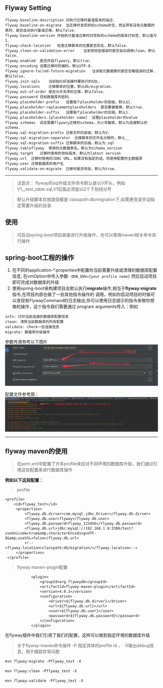 ## Flyway Setting
```
flyway.baseline-description 对执行迁移时基准版本的描述.
flyway.baseline-on-migrate  当迁移时发现目标schema非空，而且带有没有元数据的表时，是否自动执行基准迁移，默认false.
flyway.baseline-version 开始执行基准迁移时对现有的schema的版本打标签，默认值为1.
flyway.check-location   检查迁移脚本的位置是否存在，默认false.
flyway.clean-on-validation-error    当发现校验错误时是否自动调用clean，默认false.
flyway.enabled  是否开启flywary，默认true.
flyway.encoding 设置迁移时的编码，默认UTF-8.
flyway.ignore-failed-future-migration   当读取元数据表时是否忽略错误的迁移，默认false.
flyway.init-sqls    当初始化好连接时要执行的SQL.
flyway.locations    迁移脚本的位置，默认db/migration.
flyway.out-of-order 是否允许无序的迁移，默认false.
flyway.password 目标数据库的密码.
flyway.placeholder-prefix   设置每个placeholder的前缀，默认${.
flyway.placeholder-replacementplaceholders  是否要被替换，默认true.
flyway.placeholder-suffix   设置每个placeholder的后缀，默认}.
flyway.placeholders.[placeholder name]  设置placeholder的value
flyway.schemas  设定需要flywary迁移的schema，大小写敏感，默认为连接默认的schema.
flyway.sql-migration-prefix 迁移文件的前缀，默认为V.
flyway.sql-migration-separator  迁移脚本的文件名分隔符，默认__
flyway.sql-migration-suffix 迁移脚本的后缀，默认为.sql
flyway.tableflyway  使用的元数据表名，默认为schema_version
flyway.target   迁移时使用的目标版本，默认为latest version
flyway.url  迁移时使用的JDBC URL，如果没有指定的话，将使用配置的主数据源
flyway.user 迁移数据库的用户名
flyway.validate-on-migrate  迁移时是否校验，默认为true.

```
 --- 
 
>注意点： flyway的sql升级文件命令默认是以V开头，例如V1__test_table.sql,V1后面必须是以2个下划线分开

>默认升级脚本存放路径都是 classpath:db/migration下,如需更改请手动指定需要升级的目录
 

## 使用
> 可启动spring-boot项目直接进行升级操作，也可以使用maven相关命令进行操作

## spring-boot工程的操作
1. 在不同的application-*.properties中配置你当前需要升级或清理的数据库配置信息,
在vmOption中传入参数 ```-DDB_ENV={your profile name}``` 然后启动项目即可完成对数据库的升级
2. 使用spring-boot来构建项目会默认执行**migrate**操作,相当于**flyway:migrate**指令,在项目内部也做了一些其他指令操作的
调用，例如你启动项目的时候可以发现有FlywayCommand的日志输出,你可以使用日志提示的指令来做你想做的操作，这个指令我们需要通过
program arguments传入：例如 
```
info: 打印当前连接的数据库配置信息
clean: 清除当前数据库的所有配置
validate: check一些连接信息
migrate: 数据库升级操作
```
参数传递参考以下图片
![Image reference](start.png)

配置文件参考图：
![Image application的参考配置](properties.png)

 ---

## flyway maven的使用

> 在pom.xml中配置了许多profile来应对不同环境的数据库升级，我们通过引用这些配置来进行数据库操作

**例如以下这段配置：**
> profile
```$xslt
<profile>
    <id>flyway_test</id>
     <properties>
         <flyway.db.dirver>com.mysql.jdbc.Driver</flyway.db.dirver>
         <flyway.db.user>flyway</flyway.db.user>
         <flyway.db.password>flyway_123456</flyway.db.password>
         <flyway.db.url>jdbc:mysql://192.168.1.9:3306/test?useUnicode=true&amp;characterEncoding=UTF-8&amp;useSSL=false</flyway.db.url>
         <!--<flyway.location>classpath:db/migration/</flyway.location>-->
     </properties>
 </profile>
```
> flyway maven-plugin配置
```$xslt
            <plugin>
                <groupId>org.flywaydb</groupId>
                <artifactId>flyway-maven-plugin</artifactId>
                <version>4.0.3</version>
                <configuration>
                    <driver>${flyway.db.dirver}</driver>
                    <url>${flyway.db.url}</url>
                    <user>${flyway.db.user}</user>
                    <password>${flyway.db.password}</password>
                </configuration>
            </plugin>
```
在flyway插件中我们引用了我们的配置，这样可以做到指定环境的数据库升级
>关于flyway-maven命令操作
-P 指定具体的profile Id ， -X输出debug信息，用于跟踪异常问题
```$xslt
mvn flyway:migrate -Pflyway_test -X  

mvn flyway:clean -Pflyway_test -X

mvn flyway:validate -Pflyway_test -X
```
